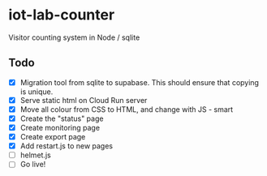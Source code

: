 # iot-lab-counter

Visitor counting system in Node / sqlite

## Todo
- [X] Migration tool from sqlite to supabase. This should ensure that copying is unique.
- [X] Serve static html on Cloud Run server
- [X] Move all colour from CSS to HTML, and change with JS - smart
- [X] Create the "status" page
- [X] Create monitoring page
- [X] Create export page
- [X] Add restart.js to new pages
- [ ] helmet.js
- [ ] Go live!
